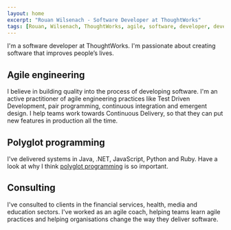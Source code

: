 ```yaml
---
layout: home
excerpt: "Rouan Wilsenach - Software Developer at ThoughtWorks"
tags: [Rouan, Wilsenach, ThoughtWorks, agile, software, developer, development, continuous, delivery]
---
```


I'm a software developer at ThoughtWorks. I'm passionate about creating software that improves people’s lives.

## Agile engineering

I believe in building quality into the process of developing software. I'm an active practitioner of agile engineering practices like Test Driven Development, pair programming, continuous integration and emergent design. I help teams work towards Continuous Delivery, so that they can put new features in production all the time.

## Polyglot programming

I've delivered systems in Java, .NET, JavaScript, Python and Ruby. Have a look at why I think [polyglot  programming](http://thoughtworks.github.io/p2/issue09/hire-polyglot/) is so important.

## Consulting

I've consulted to clients in the financial services, health, media and education sectors. I've worked as an agile coach, helping teams learn agile practices and helping organisations change the way they deliver software.
